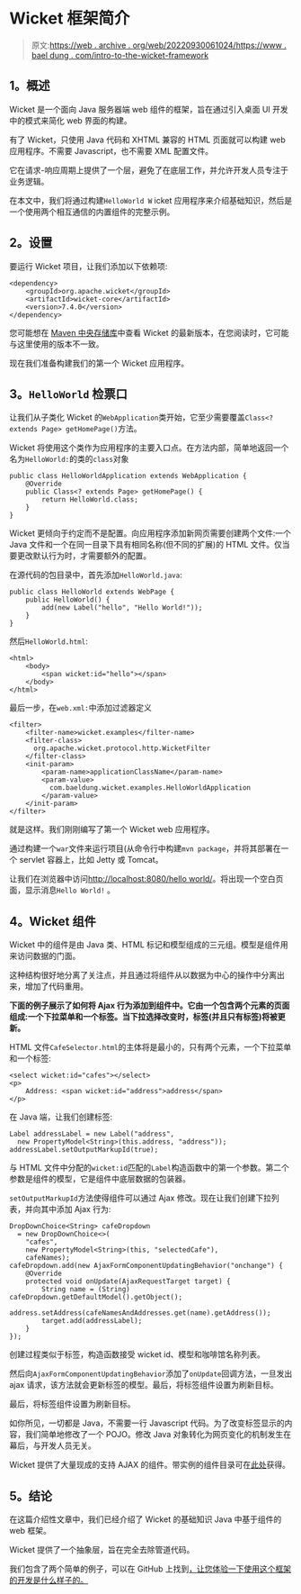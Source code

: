 # Wicket 框架简介

> 原文:[https://web . archive . org/web/20220930061024/https://www . bael dung . com/intro-to-the-wicket-framework](https://web.archive.org/web/20220930061024/https://www.baeldung.com/intro-to-the-wicket-framework)

## **1。概述**

Wicket 是一个面向 Java 服务器端 web 组件的框架，旨在通过引入桌面 UI 开发中的模式来简化 web 界面的构建。

有了 Wicket，只使用 Java 代码和 XHTML 兼容的 HTML 页面就可以构建 web 应用程序。不需要 Javascript，也不需要 XML 配置文件。

它在请求-响应周期上提供了一个层，避免了在底层工作，并允许开发人员专注于业务逻辑。

在本文中，我们将通过构建`HelloWorld W` icket 应用程序来介绍基础知识，然后是一个使用两个相互通信的内置组件的完整示例。

## **2。设置**

要运行 Wicket 项目，让我们添加以下依赖项:

```
<dependency>
    <groupId>org.apache.wicket</groupId>
    <artifactId>wicket-core</artifactId>
    <version>7.4.0</version>
</dependency>
```

您可能想在 [Maven 中央存储库](https://web.archive.org/web/20220706220028/https://search.maven.org/classic/#search%7Cgav%7C1%7Cg%3A%22org.apache.wicket%22%20AND%20a%3A%22wicket%22)中查看 Wicket 的最新版本，在您阅读时，它可能与这里使用的版本不一致。

现在我们准备构建我们的第一个 Wicket 应用程序。

## **3。`HelloWorld` 检票口**

让我们从子类化 Wicket 的`WebApplication`类开始，它至少需要覆盖`Class<? extends Page> getHomePage()`方法。

Wicket 将使用这个类作为应用程序的主要入口点。在方法内部，简单地返回一个名为`HelloWorld:`的类的`class`对象

```
public class HelloWorldApplication extends WebApplication {
    @Override
    public Class<? extends Page> getHomePage() {
        return HelloWorld.class;
    }
}
```

Wicket 更倾向于约定而不是配置。向应用程序添加新网页需要创建两个文件:一个 Java 文件和一个在同一目录下具有相同名称(但不同的扩展)的 HTML 文件。仅当要更改默认行为时，才需要额外的配置。

在源代码的包目录中，首先添加`HelloWorld.java`:

```
public class HelloWorld extends WebPage {
    public HelloWorld() {
        add(new Label("hello", "Hello World!"));
    }
}
```

然后`HelloWorld.html`:

```
<html>
    <body>
        <span wicket:id="hello"></span>
    </body>
</html>
```

最后一步，在`web.xml:`中添加过滤器定义

```
<filter>
    <filter-name>wicket.examples</filter-name>
    <filter-class>
      org.apache.wicket.protocol.http.WicketFilter
    </filter-class>
    <init-param>
        <param-name>applicationClassName</param-name>
        <param-value>
          com.baeldung.wicket.examples.HelloWorldApplication
        </param-value>
    </init-param>
</filter>
```

就是这样。我们刚刚编写了第一个 Wicket web 应用程序。

通过构建一个`war`文件来运行项目(从命令行中构建`mvn package`，并将其部署在一个 servlet 容器上，比如 Jetty 或 Tomcat。

让我们在浏览器中访问[http://localhost:8080/hello world/](https://web.archive.org/web/20220706220028/http://localhost:8080/HelloWorld/)。将出现一个空白页面，显示消息`Hello World!` 。

## **4。Wicket 组件**

Wicket 中的组件是由 Java 类、HTML 标记和模型组成的三元组。模型是组件用来访问数据的门面。

这种结构很好地分离了关注点，并且通过将组件从以数据为中心的操作中分离出来，增加了代码重用。

**下面的例子展示了如何将 Ajax 行为添加到组件中。它由一个包含两个元素的页面组成:一个下拉菜单和一个标签。当下拉选择改变时，标签(并且只有标签)将被更新。**

HTML 文件`CafeSelector.html`的主体将是最小的，只有两个元素，一个下拉菜单和一个标签:

```
<select wicket:id="cafes"></select>
<p>
    Address: <span wicket:id="address">address</span>
</p>
```

在 Java 端，让我们创建标签:

```
Label addressLabel = new Label("address", 
  new PropertyModel<String>(this.address, "address"));
addressLabel.setOutputMarkupId(true);
```

与 HTML 文件中分配的`wicket:id`匹配的`Label`构造函数中的第一个参数。第二个参数是组件的模型，它是组件中底层数据的包装器。

`setOutputMarkupId`方法使得组件可以通过 Ajax 修改。现在让我们创建下拉列表，并向其中添加 Ajax 行为:

```
DropDownChoice<String> cafeDropdown 
  = new DropDownChoice<>(
    "cafes", 
    new PropertyModel<String>(this, "selectedCafe"), 
    cafeNames);
cafeDropdown.add(new AjaxFormComponentUpdatingBehavior("onchange") {
    @Override
    protected void onUpdate(AjaxRequestTarget target) {
        String name = (String) cafeDropdown.getDefaultModel().getObject();
        address.setAddress(cafeNamesAndAddresses.get(name).getAddress());
        target.add(addressLabel);
    }
});
```

创建过程类似于标签，构造函数接受 wicket id、模型和咖啡馆名称列表。

然后向`AjaxFormComponentUpdatingBehavior`添加了`onUpdate`回调方法，一旦发出 ajax 请求，该方法就会更新标签的模型。最后，将标签组件设置为刷新目标。

最后，将标签组件设置为刷新目标。

如你所见，一切都是 Java，不需要一行 Javascript 代码。为了改变标签显示的内容，我们简单地修改了一个 POJO。修改 Java 对象转化为网页变化的机制发生在幕后，与开发人员无关。

Wicket 提供了大量现成的支持 AJAX 的组件。带实例的组件目录可在[此处](https://web.archive.org/web/20220706220028/https://wicket.apache.org/learn/examples/index.html)获得。

## **5。结论**

在这篇介绍性文章中，我们已经介绍了 Wicket 的基础知识 Java 中基于组件的 web 框架。

Wicket 提供了一个抽象层，旨在完全去除管道代码。

我们包含了两个简单的例子，可以在 GitHub 上找到[，让您体验一下使用这个框架的开发是什么样子的。](https://web.archive.org/web/20220706220028/https://github.com/eugenp/tutorials/tree/master/wicket)